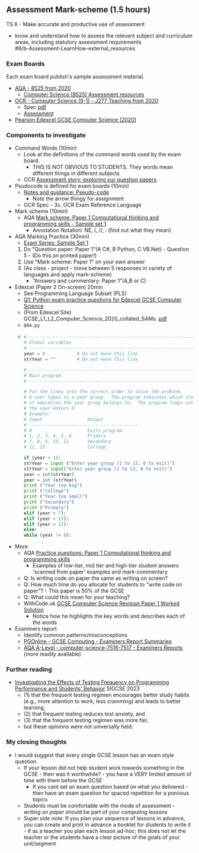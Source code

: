 Assessment Mark-scheme (1.5 hours)
-----------------------

TS 6 - Make accurate and productive use of assessment  
* know and understand how to assess the relevant subject and curriculum areas, including statutory assessment requirements  
#6/b-Assessment-LearnHow-external_resources

### Exam Boards

Each exam board publish's sample assessment material.

* [AQA - 8525 from 2020](https://www.aqa.org.uk/subjects/computer-science-and-it/gcse/computer-science-8525)
    * [Computer Science (8525) Assessment resources](https://www.aqa.org.uk/subjects/computer-science-and-it/gcse/computer-science-8525/assessment-resources)
* [OCR - Computer Science (9-1) - J277 Teaching from 2020](https://www.ocr.org.uk/qualifications/gcse/computer-science-j277-from-2020/)
    * Spec [pdf](https://www.ocr.org.uk/Images/558027-specification-gcse-computer-science-j277.pdf)
    * [Assessment](https://www.ocr.org.uk/qualifications/gcse/computer-science-j277-from-2020/assessment/)
* [Pearson Edexcel GCSE Computer Science (2020)](https://qualifications.pearson.com/en/qualifications/edexcel-gcses/computer-science-2020.coursematerials.html)


### Components to investigate

* Command Words (10min)
    * Look at the definitions of the command words used by the exam board.
        * THIS IS NOT OBVIOUS TO STUDENTS. They words mean different things in different subjects
    * OCR [Assessment story: exploring our question papers](https://www.ocr.org.uk/Images/562109-assessment-story-exploring-our-question-papers.pdf)
* Psudocode is defined for exam boards (10min)
    * [Notes and guidance: Pseudo-code](https://filestore.aqa.org.uk/resources/computing/AQA-8525-NG-PC.PDF)
        * Note the arrow thingy for assignment
    * OCR Spec - 3c. OCR Exam Reference Language
* Mark scheme (10min)
    * AQA [Mark scheme: Paper 1 Computational thinking and programming skills - Sample set 1](https://filestore.aqa.org.uk/resources/computing/AQA-85251-SMS-S1.PDF)
        * Annotation Notation: NE, I, //, : (find out what they mean)
* AQA Marking Practice (30min)
    * [Exam Series: Sample Set 1](https://www.aqa.org.uk/subjects/computer-science-and-it/gcse/computer-science-8525/assessment-resources?num_ranks=200&f.Exam+series%7CW=Sample+set+1&sort=date)
    1. Do "Question paper: Paper 1"(A C#, B Python, C VB.Net) - Question 5 - (Do this on printed paper!)
    2. Use "Mark scheme: Paper 1" on your own answer
    3. (As class - project - move between 5 responses in variety of languages and apply mark-scheme)
        * "Answers and commentary: Paper 1"(A,B or C)
* Edexcel (Paper 2 On-screen) 20min
    * See Programming Language Subset (PLS)
    * [Q1: Python exam practice questions for Edexcel GCSE Computer Science](https://blog.withcode.uk/2022/03/q1-python-exam-practice-questions-for-edexcel-gcse-computer-science/)
    * (From Edexcel Site) GCSE_L1_L2_Computer_Science_2020_collated_SAMs. [pdf](https://qualifications.pearson.com/content/dam/pdf/GCSE/Computer%20Science/2020/specification-and-sample-assessments/GCSE_L1_L2_Computer_Science_2020_collated_SAMs.pdf)
    * `Q04.py`
    *   ```python
        # -------------------------------------------------------------------
        # Global variables
        # -------------------------------------------------------------------
        year = 0            # Do not move this line
        strYear = ""        # Do not move this line

        # -------------------------------------------------------------------
        # Main program
        # -------------------------------------------------------------------

        # Put the lines into the correct order to solve the problem.
        # A user types in a year group.  The program indicates which stage
        # of education the year group belongs to.  The program loops until
        # the user enters 0.
        # Example:
        # Input                 Output
        # -----------------------------------------
        # 0                     Exits program
        # 1, 2, 3, 4, 5, 6      Primary
        # 7, 8, 9, 10, 11       Secondary
        # 12, 13                College

        if (year < 1):
        strYear = input ("Enter year group (1 to 13, 0 to exit)")
        strYear = input("Enter year group (1 to 13, 0 to exit)")
        year = int(strYear)
        year = int (strYear)
        print ("Year too big")
        print ("College")
        print ("Year too small")
        print ("Secondary")
        print ("Primary")
        elif (year < 7):
        elif (year > 13):
        elif (year < 12):
        else:
        while (year != 0):
        ```
* More
    * AQA [Practice questions: Paper 1 Computational thinking and programming skills](https://filestore.aqa.org.uk/resources/computing/AQA-85251-PQ-S1.PDF)
        * Examples of low-tier, mid tier and high-tier student answers 'scanned from paper' examples and mark-commentary
    * Q: Is writing code on paper the same as writing on screen?
    * Q: How much time do you allocate for students to "write code on paper"? - This paper is 50% of the GCSE
    * Q: What could this mean for your teaching?
    * WithCode.uk [GCSE Computer Science Revision Paper 1 Worked Solution](https://blog.withcode.uk/gcse-computer-science-revision-paper-1-worked-solution/)
        * Notice how he highlights the key words and describes each of the words
* Examiners report
    * Identify common patterns/misconceptions
    * [PGOnline - GCSE Computing - Examiners Report Summaries](https://www.pgonline.co.uk/landing/examiners-report-summaries/)
    * [AQA A-Level - computer-science-7516-7517 - Examiners Reports](https://www.aqa.org.uk/subjects/computer-science-and-it/as-and-a-level/computer-science-7516-7517/assessment-resources?f.Resource+type%7C6=Examiner+reports) (more readily available)


### Further reading

* [Investigating the Effects of Testing Frequency on Programming Performance and Students' Behavior](https://dl.acm.org/doi/10.1145/3545945.3569821) SIGCSE 2023
    * (1) that the frequent testing regimen encourages better study habits (e.g., more attention to work, less cramming) and leads to better learning, 
    * (2) that frequent testing reduces test anxiety, and 
    * (3) that the frequent testing regimen was more fair, 
    * but these opinions were not universally held.


### My closing thoughts

* I would suggest that every single GCSE lesson has an exam style question.
    * If your lesson did not help student work towards something in the GCSE - then was it worthwhile? - you have a VERY limited amount of time with them before the GCSE
        * If you cant set an exam question based on what you delivered - then have an exam question for spaced repetition for a previous topics
    * Students must be comfortable with the mode of assessment - *writing on paper* should be part of your computing lessons
    * Super side note: If you plan your sequence of lessons in advance, you can create and print in advance a booklet for students to write it - if as a teacher you plan each lesson ad-hoc; this does not let the teacher or the students have a clear picture of the goals of your unit/segment
